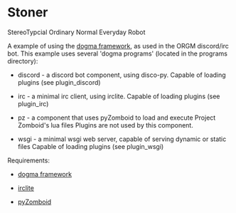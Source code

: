 # Stoner

StereoTypcial Ordinary Normal Everyday Robot

A example of using the [dogma framework](https://github.com/FWolfe/dogma),
as used in the ORGM discord/irc bot.
This example uses several 'dogma programs' (located in the programs directory):

* discord - a discord bot component, using disco-py. Capable of loading plugins
(see plugin_discord)

* irc - a minimal irc client, using irclite. Capable of loading plugins
(see plugin_irc)

* pz - a component that uses pyZomboid to load and execute Project Zomboid's lua files
Plugins are not used by this component.

* wsgi - a minimal wsgi web server, capable of serving dynamic or static files
Capable of loading plugins (see plugin_wsgi)



Requirements:

* [dogma framework](https://github.com/FWolfe/dogma)

* [irclite](https://github.com/FWolfe/irclite)

* [pyZomboid](https://github.com/FWolfe/pyZomboid)
